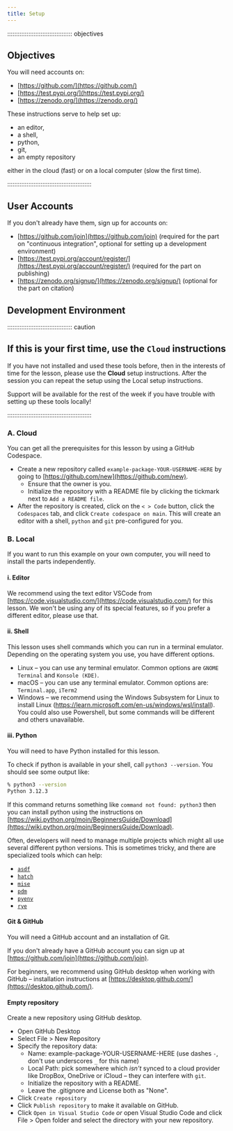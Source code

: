```yaml
---
title: Setup
---
```


::::::::::::::::::::::::::::::::::::: objectives

## Objectives

You will need accounts on:

- [https://github.com/](https://github.com/)
- [https://test.pypi.org/](https://test.pypi.org/)
- [https://zenodo.org/](https://zenodo.org/)

These instructions serve to help set up:

- an editor,
- a shell,
- python,
- git,
- an empty repository

either in the cloud (fast) or on a local computer (slow the first time).

::::::::::::::::::::::::::::::::::::::::::::::::

## User Accounts

If you don't already have them, sign up for accounts on:

- [https://github.com/join](https://github.com/join) (required for the part on "continuous integration", optional for setting up a development environment)
- [https://test.pypi.org/account/register/](https://test.pypi.org/account/register/) (required for the part on publishing)
- [https://zenodo.org/signup/](https://zenodo.org/signup/) (optional for the part on citation)

## Development Environment

::::::::::::::::::::::::::::::::::::: caution

## If this is your first time, use the `Cloud` instructions

If you have not installed and used these tools before, then in the interests of time for the lesson, please use the **Cloud** setup instructions. After the session you can repeat the setup using the Local setup instructions.

Support will be available for the rest of the week if you have trouble with setting up these tools locally!

::::::::::::::::::::::::::::::::::::::::::::::::

### A. Cloud

You can get all the prerequisites for this lesson by using a GitHub Codespace.

- Create a new repository called `example-package-YOUR-USERNAME-HERE`
  by going to [https://github.com/new](https://github.com/new).
  - Ensure that the owner is you.
  - Initialize the repository with a README file by clicking the tickmark next to `Add a README file`.
- After the repository is created, click on the `< > Code` button, click the `Codespaces` tab, and click `Create codespace on main`. This will create an editor with a shell, `python` and `git` pre-configured for you.

### B. Local

If you want to run this example on your own computer, you will need to install the parts independently.

#### i. Editor

We recommend using the text editor VSCode from [https://code.visualstudio.com/](https://code.visualstudio.com/) for this lesson. We won't be using any of its special features, so if you prefer a different editor, please use that.

#### ii. Shell

This lesson uses shell commands which you can run in a terminal emulator. Depending on the operating system you use, you have different options.

- Linux – you can use any terminal emulator. Common options are `GNOME Terminal` and `Konsole (KDE)`.
- macOS – you can use any terminal emulator. Common options are: `Terminal.app`, `iTerm2`
- Windows – we recommend using the Windows Subsystem for Linux to install Linux (https://learn.microsoft.com/en-us/windows/wsl/install). You could also use Powershell, but some commands will be different and others unavailable.

#### iii. Python

You will need to have Python installed for this lesson.

To check if python is available in your shell, call `python3 --version`. You should see some output like:

```bash
% python3 --version
Python 3.12.3
```

If this command returns something like `command not found: python3` then you can install python using
the instructions on [https://wiki.python.org/moin/BeginnersGuide/Download](https://wiki.python.org/moin/BeginnersGuide/Download).

Often, developers will need to manage multiple projects which might all use several different python versions.
This is sometimes tricky, and there are specialized tools which can help:

- [`asdf`](https://asdf-vm.com/)
- [`hatch`](https://hatch.pypa.io/latest/)
- [`mise`](https://mise.jdx.dev/lang/python)
- [`pdm`](https://rye.astral.sh/)
- [`pyenv`](https://github.com/pyenv/pyenv)
- [`rye`](https://rye.astral.sh/)

#### Git & GitHub

You will need a GitHub account and an installation of Git.

If you don't already have a GitHub account you can sign up at [https://github.com/join](https://github.com/join).

For beginners, we recommend using GitHub desktop when working with GitHub – installation instructions at [https://desktop.github.com/](https://desktop.github.com/).

#### Empty repository

Create a new repository using GitHub desktop.

- Open GitHub Desktop
- Select File > New Repository
- Specify the repository data:
  - Name: example-package-YOUR-USERNAME-HERE (use dashes `-`, don't use underscores `_` for this name)
  - Local Path: pick somewhere which _isn't_ synced to a cloud provider like DropBox, OneDrive or iCloud – they can interfere with `git`.
  - Initialize the repository with a README.
  - Leave the .gitignore and License both as "None".
- Click `Create repository`
- Click `Publish repository` to make it available on GitHub.
- Click `Open in Visual Studio Code` _or_ open Visual Studio Code and click File > Open folder and select the directory with your new repository.
